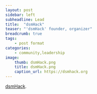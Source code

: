 ```yaml
---
layout: post
sidebar: left
subheadline: Lead
title:  "dsmHack"
teaser: "'dsmHack' founder, organizer"
breadcrumb: true
tags:
    - post format
categories:
    - community,leadership
image:
    thumb: dsmHack.png
    title: dsmHack.png
    caption_url: https://dsmhack.org
---
```

<a href='https://dsmhack.org/' target='new'>dsmHack</a>. 